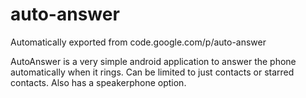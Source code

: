 # auto-answer
Automatically exported from code.google.com/p/auto-answer

AutoAnswer is a very simple android application to answer the phone automatically when it rings. Can be limited to just contacts or starred contacts. Also has a speakerphone option.
